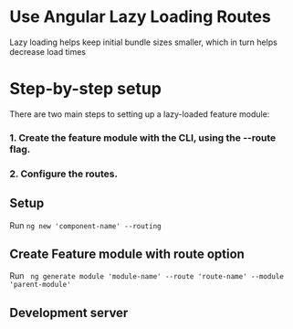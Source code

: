 # Use Angular Lazy Loading Routes

Lazy loading helps keep initial bundle sizes smaller, which in turn helps decrease load times 

# Step-by-step setup
There are two main steps to setting up a lazy-loaded feature module:

### 1. Create the feature module with the CLI, using the --route flag.
### 2. Configure the routes.

## Setup 
Run ` ng new 'component-name' --routing ` 

## Create Feature module with route option
Run ` ng generate module 'module-name' --route 'route-name' --module 'parent-module'`

## Development server
